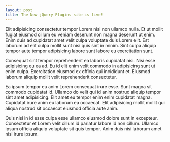 ```yaml
---
layout: post
title: The New jQuery Plugins site is live!
---
```


Elit adipisicing consectetur tempor Lorem nisi non ullamco nulla. Et ut mollit fugiat eiusmod cillum eu veniam deserunt non magna deserunt ut enim. Enim duis ad cupidatat amet velit culpa voluptate duis Lorem elit. Est laborum ad elit culpa mollit sunt nisi quis sint in minim. Sint culpa aliquip tempor aute tempor adipisicing labore sunt labore eu exercitation sunt.

Consequat sint tempor reprehenderit ea laboris cupidatat nisi. Nisi esse adipisicing eu ea ad. Eu id elit enim velit commodo in adipisicing sunt ut enim culpa. Exercitation eiusmod ex officia qui incididunt et. Eiusmod laborum aliquip mollit velit reprehenderit consectetur.

Ea ipsum tempor eu anim Lorem consequat irure esse. Sunt magna sit commodo cupidatat id. Ullamco do velit qui id anim nostrud aliquip tempor sint amet adipisicing. Elit amet eu tempor enim enim cupidatat magna. Cupidatat irure anim eu laborum ea occaecat. Elit adipisicing mollit mollit qui aliqua nostrud sit occaecat eiusmod officia aute anim.

Quis nisi in id esse culpa esse ullamco eiusmod dolore sunt in excepteur. Consectetur et Lorem velit cillum id pariatur labore id non cillum. Ullamco ipsum officia aliquip voluptate sit quis tempor. Anim duis nisi laborum amet nisi irure ipsum.

